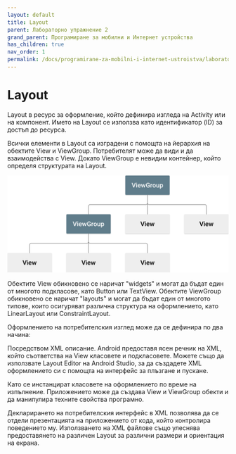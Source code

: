 ```yaml
---
layout: default
title: Layout
parent: Лабораторно упражнение 2
grand_parent: Програмиране за мобилни и Интернет устройства
has_children: true
nav_order: 1
permalink: /docs/programirane-za-mobilni-i-internet-ustroistva/laboratorno-uprazhnenie-1/layout
---
```

# Layout

Layout в ресурс за оформление, който дефинира изгледа на Activity или на компонент. Името на Layout се използва като идентификатор (ID) за достъп до ресурса.

Всички елементи в Layout са изградени с помощта на йерархия на обектите View и ViewGroup. Потребителят може да види и да взаимодейства с View. Докато ViewGroup е невидим контейнер, който определя структурата на Layout.

![](<../../../../assets/image (26).png>)

Обектите View обикновено се наричат ​​"widgets" и могат да бъдат един от многото подкласове, като Button или TextView. Обектите ViewGroup обикновено се наричат ​​"layouts" и могат да бъдат един от многото типове, които осигуряват различна структура на оформлението, като LinearLayout или ConstraintLayout.

Оформлението на потребителския изглед може да се дефинира по два начина:

Посредством XML описание. Android предоставя ясен речник на XML, който съответства на View класовете и подкласовете. Можете също да използвате Layout Editor на Android Studio, за да създадете XML оформлението си с помощта на интерфейс за плъзгане и пускане.

Като се инстанцират класовете на оформлението по време на изпълнение. Приложението може да създава View и ViewGroup обекти и да манипулира техните свойства програмно.

&#x20;Декларирането на потребителския интерфейс в XML позволява да се отдели презентацията на приложението от кода, който контролира поведението му. Използването на XML файлове също улеснява предоставянето на различен  Layout за различни размери и ориентация на екрана.

